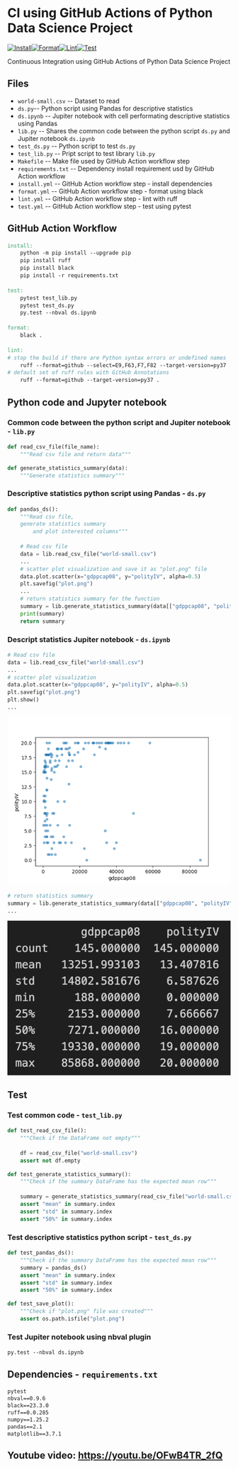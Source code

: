 # CI using GitHub Actions of Python Data Science Project
[![Install](https://github.com/nogibjj/CIDS_minlingz/actions/workflows/install.yml/badge.svg)](https://github.com/nogibjj/CIDS_minlingz/actions/workflows/install.yml)[![Format](https://github.com/nogibjj/CIDS_minlingz/actions/workflows/format.yml/badge.svg)](https://github.com/nogibjj/CIDS_minlingz/actions/workflows/format.yml)[![Lint](https://github.com/nogibjj/CIDS_minlingz/actions/workflows/lint.yml/badge.svg)](https://github.com/nogibjj/CIDS_minlingz/actions/workflows/lint.yml)[![Test](https://github.com/nogibjj/CIDS_minlingz/actions/workflows/test.yml/badge.svg)](https://github.com/nogibjj/CIDS_minlingz/actions/workflows/test.yml)

Continuous Integration using GitHub Actions of Python Data Science Project

## Files

* `world-small.csv` -- Dataset to read
* `ds.py`-- Python script using Pandas for descriptive statistics
* `ds.ipynb` -- Jupiter notebook with cell performating descriptive statistics using Pandas
* `lib.py` -- Shares the common code between the python script `ds.py` and Jupiter notebook `ds.ipynb`
* `test_ds.py` -- Python script to test `ds.py`
* `test_lib.py` -- Pript script to test library `lib.py`
* `Makefile` -- Make file used by GitHub Action workflow step
* `requirements.txt` -- Dependency install requirement usd by GitHub Action workflow
* `install.yml` -- GitHub Action workflow step - install dependencies
* `format.yml` -- GitHub Action workflow step - format using black
* `lint.yml` -- GitHub Action workflow step - lint with ruff
* `test.yml` -- GitHub Action workflow step - test using pytest

## GitHub Action Workflow

```Makefile
install:
	python -m pip install --upgrade pip
	pip install ruff
	pip install black
	pip install -r requirements.txt

test:
	pytest test_lib.py
	pytest test_ds.py
	py.test --nbval ds.ipynb
	
format:	
	black .

lint:
# stop the build if there are Python syntax errors or undefined names
	ruff --format=github --select=E9,F63,F7,F82 --target-version=py37 .
# default set of ruff rules with GitHub Annotations
	ruff --format=github --target-version=py37 .
```

## Python code and Jupyter notebook

### Common code between the python script and Jupiter notebook - `lib.py`
```python
def read_csv_file(file_name):
    """Read csv file and return data"""
```
```python
def generate_statistics_summary(data):
    """Generate statistics summary"""
```

### Descriptive statistics python script using Pandas - `ds.py`
```python
def pandas_ds():
    """Read csv file,
    generate statistics summary
        and plot interested columns"""

    # Read csv file
    data = lib.read_csv_file("world-small.csv")
    ...
    # scatter plot visualization and save it as "plot.png" file
    data.plot.scatter(x="gdppcap08", y="polityIV", alpha=0.5)
    plt.savefig("plot.png")
    ...
    # return statistics summary for the function
    summary = lib.generate_statistics_summary(data[["gdppcap08", "polityIV"]])
    print(summary)
    return summary
```

### Descript statistics Jupiter notebook - `ds.ipynb`
```python
# Read csv file
data = lib.read_csv_file("world-small.csv")
...
# scatter plot visualization
data.plot.scatter(x="gdppcap08", y="polityIV", alpha=0.5)
plt.savefig("plot.png")
plt.show()
...
```
![Alt text](plot.png)

```python
# return statistics summary
summary = lib.generate_statistics_summary(data[["gdppcap08", "polityIV"]])
...
```
![Alt text](ds.png)
## Test

### Test common code - `test_lib.py`
```python
def test_read_csv_file():
    """Check if the DataFrame not empty"""

    df = read_csv_file("world-small.csv")
    assert not df.empty
```
```python
def test_generate_statistics_summary():
    """Check if the summary DataFrame has the expected mean row"""

    summary = generate_statistics_summary(read_csv_file("world-small.csv"))
    assert "mean" in summary.index
    assert "std" in summary.index
    assert "50%" in summary.index
```

### Test descriptive statistics python script - `test_ds.py`
```python
def test_pandas_ds():
    """Check if the summary DataFrame has the expected mean row"""
    summary = pandas_ds()
    assert "mean" in summary.index
    assert "std" in summary.index
    assert "50%" in summary.index
```
```python
def test_save_plot():
    """Check if "plot.png" file was created"""
    assert os.path.isfile("plot.png")
```

### Test Jupiter notebook using nbval plugin
```
py.test --nbval ds.ipynb
```

## Dependencies - `requirements.txt`
```
pytest
nbval==0.9.6
black==23.3.0
ruff==0.0.285
numpy==1.25.2
pandas==2.1
matplotlib==3.7.1
```

## Youtube video: https://youtu.be/OFwB4TR_2fQ
